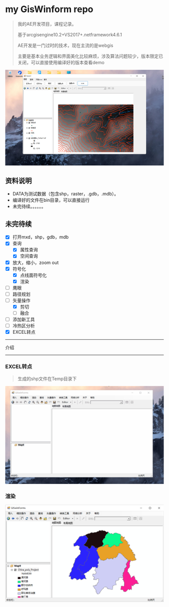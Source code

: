 # my GisWinform repo

> 我的AE开发项目，课程记录。
>
> 基于arcgisengine10.2+VS2017+.netframework4.6.1
>
> AE开发是一门过时的技术，现在主流的是webgis
>
> 主要是基本业务逻辑和界面美化比较麻烦，涉及算法问题较少，版本限定已关闭，可以直接使用编译好的版本查看demo

![image-20220410161034871](img/image-2022041016103487.png)

## 资料说明

- DATA为测试数据（包含shp，raster，.gdb，.mdb）。
- 编译好的文件在bin目录，可以直接运行
- 未完待续。。。。。。

## 未完待续

- [x] 打开mxd，shp，gdb，mdb
- [x] 查询
  - [x] 属性查询
  - [x] 空间查询
- [x] 放大，缩小，zoom out
- [x] 符号化
  - [x] 点线面符号化
  - [x] 渲染
- [ ] 鹰眼
- [ ] 路径规划
- [ ] 矢量操作
  - [x] 剪切
  - [ ] 融合
- [ ] 添加新工具
- [ ] 冷热区分析
- [x] EXCEL转点

------

介绍



------

### EXCEL转点

> 生成的shp文件在Temp目录下

![excelToPoint](img/excelToPoint.gif)

### 渲染

  <img src="img/image-20220531205047893.png" alt="image-20220531205047893" style="zoom:50%;" />
